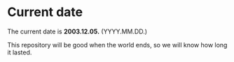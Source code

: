 # Current date

The current date is **2003.12.05.** (YYYY.MM.DD.)

This repository will be good when the world ends, so we will know how long it lasted.